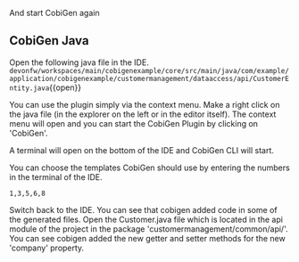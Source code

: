 And start CobiGen again


## CobiGen Java

Open the following java file in the IDE.
`devonfw/workspaces/main/cobigenexample/core/src/main/java/com/example/application/cobigenexample/customermanagement/dataaccess/api/CustomerEntity.java`{{open}}

You can use the plugin simply via the context menu. Make a right click on the java file (in the explorer on the left or in the editor itself). The context menu will open and you can start the CobiGen Plugin by clicking on 'CobiGen'.

A terminal will open on the bottom of the IDE and CobiGen CLI will start.

You can choose the templates CobiGen should use by entering the numbers in the terminal of the IDE.

`1,3,5,6,8`

Switch back to the IDE. You can see that cobigen added code in some of the generated files. Open the Customer.java file which is located in the api module of the project in the package &#39;customermanagement/common/api/&#39;. You can see cobigen added the new getter and setter methods for the new &#39;company&#39; property.
